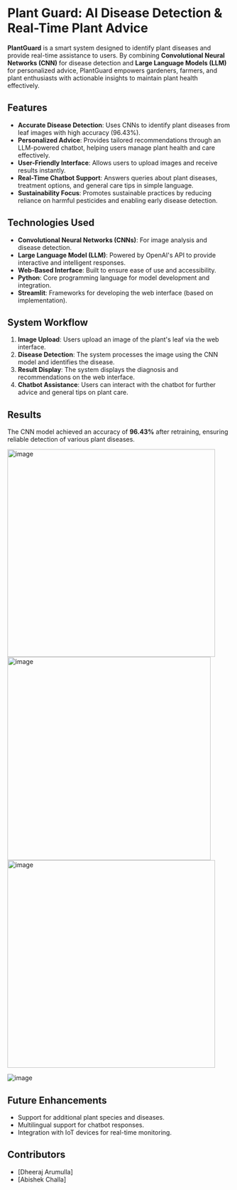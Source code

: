 # Plant Guard: AI Disease Detection & Real-Time Plant Advice

**PlantGuard** is a smart system designed to identify plant diseases and provide real-time assistance to users. By combining **Convolutional Neural Networks (CNN)** for disease detection and **Large Language Models (LLM)** for personalized advice, PlantGuard empowers gardeners, farmers, and plant enthusiasts with actionable insights to maintain plant health effectively.  

## Features  
- **Accurate Disease Detection**: Uses CNNs to identify plant diseases from leaf images with high accuracy (96.43%).  
- **Personalized Advice**: Provides tailored recommendations through an LLM-powered chatbot, helping users manage plant health and care effectively.  
- **User-Friendly Interface**: Allows users to upload images and receive results instantly.  
- **Real-Time Chatbot Support**: Answers queries about plant diseases, treatment options, and general care tips in simple language.  
- **Sustainability Focus**: Promotes sustainable practices by reducing reliance on harmful pesticides and enabling early disease detection.  

## Technologies Used  
- **Convolutional Neural Networks (CNNs)**: For image analysis and disease detection.  
- **Large Language Model (LLM)**: Powered by OpenAI's API to provide interactive and intelligent responses.  
- **Web-Based Interface**: Built to ensure ease of use and accessibility.  
- **Python**: Core programming language for model development and integration.  
- **Streamlit**: Frameworks for developing the web interface (based on implementation).  

## System Workflow  
1. **Image Upload**: Users upload an image of the plant's leaf via the web interface.  
2. **Disease Detection**: The system processes the image using the CNN model and identifies the disease.  
3. **Result Display**: The system displays the diagnosis and recommendations on the web interface.  
4. **Chatbot Assistance**: Users can interact with the chatbot for further advice and general tips on plant care.  

## Results  
The CNN model achieved an accuracy of **96.43%** after retraining, ensuring reliable detection of various plant diseases.  

<img width="468" alt="image" src="https://github.com/user-attachments/assets/354ceac3-9bca-4240-b871-9ae264e44c9c">



<img width="458" alt="image" src="https://github.com/user-attachments/assets/6ca0dc30-c3a1-42d7-bd12-9ab232f1afc1">

<img width="468" alt="image" src="https://github.com/user-attachments/assets/79e317a2-51bf-495c-b324-43ce45238cba">

![image](https://github.com/user-attachments/assets/86e76a86-29e4-49f7-b0ac-4e0a193f05b6)


## Future Enhancements  
- Support for additional plant species and diseases.  
- Multilingual support for chatbot responses.  
- Integration with IoT devices for real-time monitoring.  

## Contributors  
- [Dheeraj Arumulla]  
- [Abishek Challa] 
